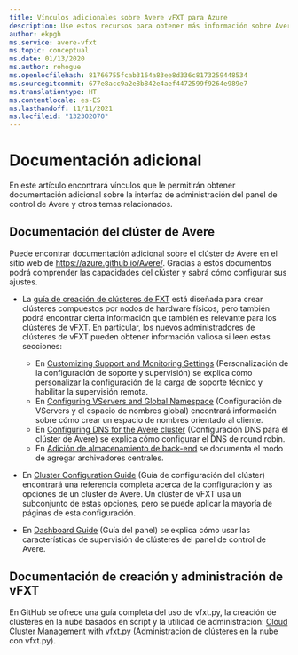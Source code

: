 ```yaml
---
title: Vínculos adicionales sobre Avere vFXT para Azure
description: Use estos recursos para obtener más información sobre Avere vFXT for Azure, incluida la documentación de clúster de Avere y la documentación de administración de vFXT.
author: ekpgh
ms.service: avere-vfxt
ms.topic: conceptual
ms.date: 01/13/2020
ms.author: rohogue
ms.openlocfilehash: 81766755fcab3164a83ee8d336c8173259448534
ms.sourcegitcommit: 677e8acc9a2e8b842e4aef4472599f9264e989e7
ms.translationtype: HT
ms.contentlocale: es-ES
ms.lasthandoff: 11/11/2021
ms.locfileid: "132302070"
---
```

# <a name="additional-documentation"></a>Documentación adicional

En este artículo encontrará vínculos que le permitirán obtener documentación adicional sobre la interfaz de administración del panel de control de Avere y otros temas relacionados.

## <a name="avere-cluster-documentation"></a>Documentación del clúster de Avere

Puede encontrar documentación adicional sobre el clúster de Avere en el sitio web de <https://azure.github.io/Avere/>. Gracias a estos documentos podrá comprender las capacidades del clúster y sabrá cómo configurar sus ajustes.

* La [guía de creación de clústeres de FXT](https://azure.github.io/Avere/#fxt_cluster) está diseñada para crear clústeres compuestos por nodos de hardware físicos, pero también podrá encontrar cierta información que también es relevante para los clústeres de vFXT. En particular, los nuevos administradores de clústeres de vFXT pueden obtener información valiosa si leen estas secciones:
  * En [Customizing Support and Monitoring Settings](https://azure.github.io/Avere/legacy/create_cluster/4_8/html/config_support.html#config-support) (Personalización de la configuración de soporte y supervisión) se explica cómo personalizar la configuración de la carga de soporte técnico y habilitar la supervisión remota.
  * En [Configuring VServers and Global Namespace](https://azure.github.io/Avere/legacy/create_cluster/4_8/html/config_vserver.html#config-vserver) (Configuración de VServers y el espacio de nombres global) encontrará información sobre cómo crear un espacio de nombres orientado al cliente.
  * En [Configuring DNS for the Avere cluster](https://azure.github.io/Avere/legacy/create_cluster/4_8/html/config_network.html#dns-overview) (Configuración DNS para el clúster de Avere) se explica cómo configurar el DNS de round robin.
  * En [Adición de almacenamiento de back-end](https://azure.github.io/Avere/legacy/create_cluster/4_8/html/config_core_filer.html#add-core-filer) se documenta el modo de agregar archivadores centrales.

* En [Cluster Configuration Guide](https://azure.github.io/Avere/#operations) (Guía de configuración del clúster) encontrará una referencia completa acerca de la configuración y las opciones de un clúster de Avere. Un clúster de vFXT usa un subconjunto de estas opciones, pero se puede aplicar la mayoría de páginas de esta configuración.

* En [Dashboard Guide](https://azure.github.io/Avere/#operations) (Guía del panel) se explica cómo usar las características de supervisión de clústeres del panel de control de Avere.

## <a name="vfxt-creation-and-management-documentation"></a>Documentación de creación y administración de vFXT

En GitHub se ofrece una guía completa del uso de vfxt.py, la creación de clústeres en la nube basados en script y la utilidad de administración: [Cloud Cluster Management with vfxt.py](https://github.com/Azure/AvereSDK/blob/master/docs/README.md) (Administración de clústeres en la nube con vfxt.py).
